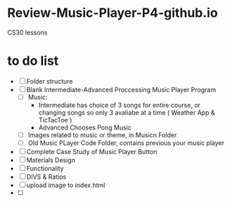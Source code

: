 # Review-Music-Player-P4-github.io
CS30 lessons

# to do list
 - [ ] Folder structure
 - [ ] Blank Intermediate-Advanced Proccessing Music Player Program
    - [ ] Music:  
         -  Intermediate has choice of 3 songs for entire course, or changing songs so only 3 avaliabe at a time ( Weather App & TicTacToe )
         - Advanced Chooses Pong Music
     - [ ] Images related to music or theme,  in Musicn Folder 
     - [ ] Old Music PLayer Code Folder, contains previous your music player
 - [ ] Complete Case Study of Music Player Button
 - [ ] Materials Design
 - [ ] Functionality
 - [ ] DIVS & Ratios
 - [ ] upload image to index.html
 - [ ] 